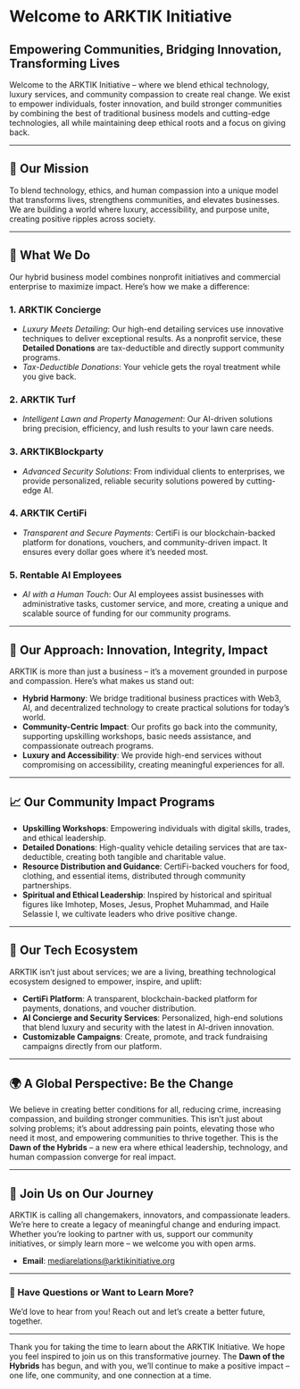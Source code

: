 # Welcome to ARKTIK Initiative

## Empowering Communities, Bridging Innovation, Transforming Lives

Welcome to the ARKTIK Initiative – where we blend ethical technology, luxury services, and community compassion to create real change. We exist to empower individuals, foster innovation, and build stronger communities by combining the best of traditional business models and cutting-edge technologies, all while maintaining deep ethical roots and a focus on giving back.

---

## 🌟 Our Mission

To blend technology, ethics, and human compassion into a unique model that transforms lives, strengthens communities, and elevates businesses. We are building a world where luxury, accessibility, and purpose unite, creating positive ripples across society.

---

## 💼 What We Do

Our hybrid business model combines nonprofit initiatives and commercial enterprise to maximize impact. Here’s how we make a difference:

### 1. **ARKTIK Concierge**
   - *Luxury Meets Detailing*: Our high-end detailing services use innovative techniques to deliver exceptional results. As a nonprofit service, these **Detailed Donations** are tax-deductible and directly support community programs.
   - *Tax-Deductible Donations*: Your vehicle gets the royal treatment while you give back.

### 2. **ARKTIK Turf**
   - *Intelligent Lawn and Property Management*: Our AI-driven solutions bring precision, efficiency, and lush results to your lawn care needs.

### 3. **ARKTIKBlockparty**
   - *Advanced Security Solutions*: From individual clients to enterprises, we provide personalized, reliable security solutions powered by cutting-edge AI.

### 4. **ARKTIK CertiFi**
   - *Transparent and Secure Payments*: CertiFi is our blockchain-backed platform for donations, vouchers, and community-driven impact. It ensures every dollar goes where it’s needed most.

### 5. **Rentable AI Employees**
   - *AI with a Human Touch*: Our AI employees assist businesses with administrative tasks, customer service, and more, creating a unique and scalable source of funding for our community programs.

---

## 🎯 Our Approach: Innovation, Integrity, Impact

ARKTIK is more than just a business – it’s a movement grounded in purpose and compassion. Here’s what makes us stand out:

- **Hybrid Harmony**: We bridge traditional business practices with Web3, AI, and decentralized technology to create practical solutions for today’s world.
- **Community-Centric Impact**: Our profits go back into the community, supporting upskilling workshops, basic needs assistance, and compassionate outreach programs.
- **Luxury and Accessibility**: We provide high-end services without compromising on accessibility, creating meaningful experiences for all.

---

## 📈 Our Community Impact Programs

- **Upskilling Workshops**: Empowering individuals with digital skills, trades, and ethical leadership.
- **Detailed Donations**: High-quality vehicle detailing services that are tax-deductible, creating both tangible and charitable value.
- **Resource Distribution and Guidance**: CertiFi-backed vouchers for food, clothing, and essential items, distributed through community partnerships.
- **Spiritual and Ethical Leadership**: Inspired by historical and spiritual figures like Imhotep, Moses, Jesus, Prophet Muhammad, and Haile Selassie I, we cultivate leaders who drive positive change.

---

## 🚀 Our Tech Ecosystem

ARKTIK isn’t just about services; we are a living, breathing technological ecosystem designed to empower, inspire, and uplift:

- **CertiFi Platform**: A transparent, blockchain-backed platform for payments, donations, and voucher distribution.
- **AI Concierge and Security Services**: Personalized, high-end solutions that blend luxury and security with the latest in AI-driven innovation.
- **Customizable Campaigns**: Create, promote, and track fundraising campaigns directly from our platform.

---

## 🌍 A Global Perspective: Be the Change

We believe in creating better conditions for all, reducing crime, increasing compassion, and building stronger communities. This isn’t just about solving problems; it’s about addressing pain points, elevating those who need it most, and empowering communities to thrive together. This is the **Dawn of the Hybrids** – a new era where ethical leadership, technology, and human compassion converge for real impact.

---

## 🤝 Join Us on Our Journey

ARKTIK is calling all changemakers, innovators, and compassionate leaders. We’re here to create a legacy of meaningful change and enduring impact. Whether you’re looking to partner with us, support our community initiatives, or simply learn more – we welcome you with open arms.


- **Email**: mediarelations@arktikinitiative.org

---

### 💬 Have Questions or Want to Learn More?
We’d love to hear from you! Reach out and let’s create a better future, together.

---

Thank you for taking the time to learn about the ARKTIK Initiative. We hope you feel inspired to join us on this transformative journey. The **Dawn of the Hybrids** has begun, and with you, we’ll continue to make a positive impact – one life, one community, and one connection at a time.

